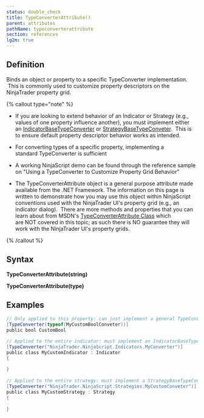 ```yaml
---
status: double_check
title: TypeConverterAttribute()
parent: attributes
pathName: typeconverterattribute
section: references
lg2m: true
---
```


## Definition

Binds an object or property to a specific TypeConverter implementation.  This is commonly used to customize property descriptors on the NinjaTrader property grid.

{% callout type="note" %}

* If you are looking to extend behavior of an Indicator or Strategy (e.g., values of one property influence another), you must implement either an [IndicatorBaseTypeConverter](indicatorbaseconverter) or [StrategyBaseTypeConveter](strategybaseconverter).  This is to ensure default property descriptor behavior works as intended.

* For converting types of a specific property, implementing a standard TypeConverter is sufficient

* A working NinjaScript demo can be found through the reference sample on "Using a TypeConverter to Customize Property Grid Behavior"

* The TypeConverterAttribute object is a general purpose attribute made available from the .NET Framework. The information on this page is written to demonstrate how you may use this object within NinjaScript conventions used with the NinjaTrader UI's property grid (e.g., an indicator dialog).  There are more methods and properties that you can learn about from MSDN's [TypeConverterAttribute Class](https://msdn.microsoft.com/en-us/library/system.componentmodel.typeconverterattribute(v=vs.110).aspx) which are NOT covered in this topic; as such there is NO guarantee they will work with the NinjaTrader UI's property grids.

{% /callout %}

## Syntax

**TypeConverterAttribute(string)**  

**TypeConverterAttribute(type)**

## Examples

```csharp
// Only applied to this property: can just implement a general TypeConveter  
[TypeConverter(typeof(MyCustomBoolConveter))]  
public bool CustomBool

// Applied to the entire indicator: must implement an IndicatorBaseTypeConveter  
[TypeConverter("NinjaTrader.NinjaScript.Indicators.MyConverter")]  
public class MyCustomIndicator : Indicator  
{  
   
}  
   
// Applied to the entire strategy: must implement a StrategyBaseTypeConveter  
[TypeConverter("NinjaTrader.NinjaScript.Strategies.MyCustomConveter")]  
public class MyCustomStrategy : Strategy  
{  
   
}
```
